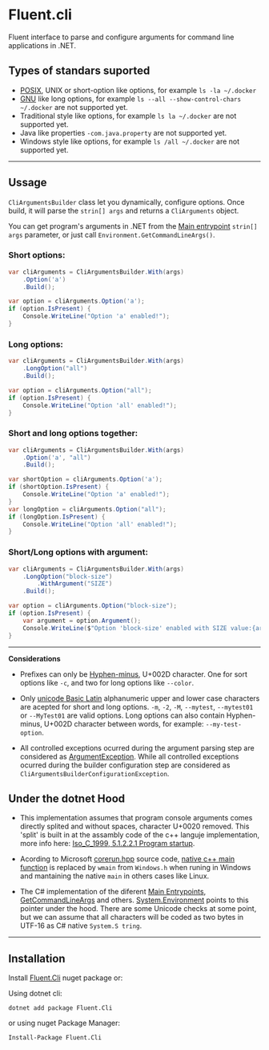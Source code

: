 # Fluent.cli

Fluent interface to parse and configure arguments for command line applications in .NET.

## Types of standars suported

* [POSIX](https://pubs.opengroup.org/onlinepubs/9699919799/basedefs/V1_chap12.html), UNIX  or  short-option like options, for example `ls -la ~/.docker` 
* [GNU](https://www.gnu.org/software/libc/manual/html_node/Argument-Syntax.html) like long options, for example `ls --all --show-control-chars ~/.docker` are not supported yet.
* Traditional style like options, for example `ls la ~/.docker` are not supported yet.
* Java like properties `-com.java.property` are not supported yet.
* Windows style like options, for example `ls /all ~/.docker` are not supported yet.

---

## Ussage
`CliArgumentsBuilder` class let you dynamically, configure options. Once build, it will parse the `strin[] args` and returns a `CliArguments` object.

You can get program's arguments in .NET from the [Main entrypoint](https://docs.microsoft.com/en-us/dotnet/csharp/fundamentals/program-structure/main-command-line#:~:text=The%20Main%20method%20is%20the,point%20in%20a%20C%23%20program.) `strin[] args` parameter, or just call `Environment.GetCommandLineArgs()`.

### Short options:
```c#
var cliArguments = CliArgumentsBuilder.With(args)
    .Option('a')
    .Build();

var option = cliArguments.Option('a');
if (option.IsPresent) {
    Console.WriteLine("Option 'a' enabled!");
}
```
### Long options:
```c#
var cliArguments = CliArgumentsBuilder.With(args)
    .LongOption("all")
    .Build();

var option = cliArguments.Option("all");
if (option.IsPresent) {
    Console.WriteLine("Option 'all' enabled!");
}
```
### Short and long options together:
```c#
var cliArguments = CliArgumentsBuilder.With(args)
    .Option('a', "all")
    .Build();

var shortOption = cliArguments.Option('a');
if (shortOption.IsPresent) {
    Console.WriteLine("Option 'a' enabled!");
}
var longOption = cliArguments.Option("all");
if (longOption.IsPresent) {
    Console.WriteLine("Option 'all' enabled!");
}
```
### Short/Long options with argument:
```c#
var cliArguments = CliArgumentsBuilder.With(args)
    .LongOption("block-size")
        .WithArgument("SIZE")
    .Build();

var option = cliArguments.Option("block-size");
if (option.IsPresent) {
    var argument = option.Argument();
    Console.WriteLine($"Option 'block-size' enabled with SIZE value:{argument.Value}");
}
```

---

**Considerations**

* Prefixes can only be [Hyphen-minus](https://en.wikipedia.org/wiki/Hyphen-minus), U+002D character. One for sort options like `-c`, and two for long options like `--color`.

* Only [unicode Basic Latin](https://en.wikipedia.org/wiki/Basic_Latin_(Unicode_block)) alphanumeric upper and lower case characters are acepted for short and long options. `-m`, `-2`, `-M`, `--mytest`, `--mytest01` or `--MyTest01` are valid options. Long options can also contain Hyphen-minus, U+002D character between words, for example: `--my-test-option`.

* All controlled exceptions ocurred during the argument parsing step are considered as [ArgumentException](https://docs.microsoft.com/es-mx/dotnet/api/system.argumentexception?view=net-6.0). While all controlled exceptions ocurred during the builder configuration step are considered as `CliArgumentsBuilderConfigurationException`.

## Under the dotnet Hood

* This implementation assumes that program console arguments comes directly splited and without spaces, character U+0020 removed. This 'split' is built in at the assambly code of the  c++ languje implementation, more info here: [Iso_C_1999, 5.1.2.2.1 Program startup](https://www.dii.uchile.cl/~daespino/files/Iso_C_1999_definition.pdf).

* Acording to Microsoft [corerun.hpp](https://github.com/dotnet/runtime/blob/994d390c7cdc1f91b2b37235cf68605ead5d7c44/src/coreclr/hosts/corerun/corerun.hpp) source code, [native c++ main function](https://en.cppreference.com/w/cpp/language/main_function) is replaced by `wmain` from `Windows.h` when runing in Windows and mantaining the native `main` in others cases like Linux.

*  The C# implementation of the diferent [Main Entrypoints](https://docs.microsoft.com/en-us/dotnet/csharp/fundamentals/program-structure/main-command-line#:~:text=The%20Main%20method%20is%20the,point%20in%20a%20C%23%20program.), [GetCommandLineArgs](https://source.dot.net/System.Private.CoreLib/R/84c2c7cb5c89246f.html) and others. 
[System.Environment](https://source.dot.net/#System.Private.CoreLib/src/System/Environment.CoreCLR.cs,84c2c7cb5c89246f,references) points to this pointer under the hood. 
There are some Unicode checks at some point, but we can assume that all characters will be coded as two bytes in UTF-16 as C# native `System.S tring`.



---

## Installation

Install [Fluent.Cli](https://www.nuget.org/packages/Fluent.Cli/) nuget package or:

Using dotnet cli:

```
dotnet add package Fluent.Cli
```

or using nuget Package Manager:

```
Install-Package Fluent.Cli
```